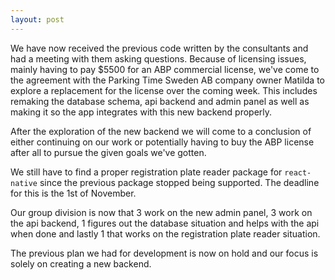 ```yaml
---
layout: post
---
```

We have now received the previous code written by the consultants and had a meeting with them asking questions.
Because of licensing issues, mainly having to pay $5500 for an ABP commercial license,
we've come to the agreement with the Parking Time Sweden AB company owner Matilda to explore a replacement
for the license over the coming week.
This includes remaking the database schema, api backend and admin panel as well as making it so the app integrates
with this new backend properly.

After the exploration of the new backend we will come to a conclusion of either continuing on our work or potentially
having to buy the ABP license after all to pursue the given goals we've gotten.

We still have to find a proper registration plate reader package for `react-native` since
the previous package stopped being supported.
The deadline for this is the 1st of November.

Our group division is now that 3 work on the new admin panel, 3 work on the api backend, 1 figures out the database
situation and helps with the api when done and lastly 1 that works on the registration plate reader situation.

The previous plan we had for development is now on hold and our focus is solely on creating a new backend.
